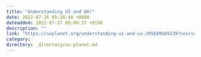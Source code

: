 ```yaml
---
title: "Understanding UI and UX!"
date: 2022-07-26 05:28:48 +0000
dateadded: 2022-07-27 00:00:37 +0100
description: ""
link: "https://uxplanet.org/understanding-ui-and-ux-395689b89239?source=rss----819cc2aaeee0---4"
category:
directory: _directory/ux-planet.md
---
```

